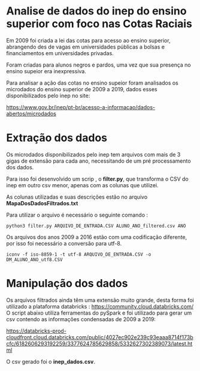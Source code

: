# Analise de dados do inep do ensino superior com foco nas Cotas Raciais
Em 2009 foi criada a lei das cotas para acesso ao ensino superior, abrangendo des de vagas em universidades públicas a bolsas e financiamentos em universidades privadas. 

Foram criadas para alunos negros e pardos, uma vez que sua presença no ensino supeior era inexpressiva.

Para analisar a ação das cotas no ensino supeior foram analisados os microdados do ensino superior de 2009 a 2019, dados esses disponibilizados pelo inep no site:

https://www.gov.br/inep/pt-br/acesso-a-informacao/dados-abertos/microdados

# Extração dos dados
Os microdados disponibilizados pelo inep tem arquivos com mais de 3 gigas de extensão para cada ano, necessitando de um pré processamento dos dados.

Para isso foi desenvolvido um scrip , o **filter.py**, que transforma o CSV do inep em outro csv menor, apenas com as colunas que utilizei.

As colunas utilizadas e suas descrições estão no arquivo **MapaDosDadosFiltrados.txt**

Para utilizar o arquivo é necessário o seguinte comando :
```shell 
python3 filter.py ARQUIVO_DE_ENTRADA.CSV ALUNO_ANO_filtered.csv ANO
```
Os arquivos dos anos 2009 a 2016 estão com uma codificação diferente, por isso foi necessário a conversão para utf-8.
```shell 
iconv -f iso-8859-1 -t utf-8 ARQUIVO_DE_ENTRADA.CSV -o DM_ALUNO_ANO_utf8.CSV
```
# Manipulação dos dados
Os arquivos filtrados ainda têm uma extensão muito grande, desta forma foi utilizado a plataforma databricks : https://community.cloud.databricks.com/
O script abaixo utiliza ferramentas do pySpark e foi utilizado para gerar um csv contendo as informações condensadas de 2009 a 2019:

https://databricks-prod-cloudfront.cloud.databricks.com/public/4027ec902e239c93eaaa8714f173bcfc/6182606293192259/3377624785629858/5332627302389073/latest.html

O csv gerado foi o **inep_dados.csv**.
